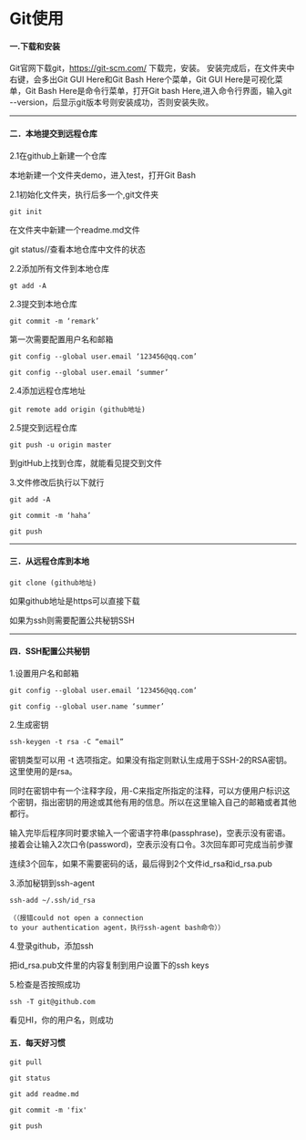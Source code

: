 # Git使用
#### 一.下载和安装
Git官网下载git，https://git-scm.com/
下载完，安装。
安装完成后，在文件夹中右键，会多出Git GUI Here和Git Bash Here个菜单，Git GUI Here是可视化菜单，Git Bash Here是命令行菜单，打开Git bash Here,进入命令行界面，输入git --version，后显示git版本号则安装成功，否则安装失败。


----------


#### 二．本地提交到远程仓库
2.1在github上新建一个仓库

本地新建一个文件夹demo，进入test，打开Git Bash

2.1初始化文件夹，执行后多一个,git文件夹
~~~
git init
~~~
在文件夹中新建一个readme.md文件

git status//查看本地仓库中文件的状态

2.2添加所有文件到本地仓库
~~~
gt add -A
~~~
2.3提交到本地仓库
~~~
git commit -m ‘remark’ 
~~~
第一次需要配置用户名和邮箱
~~~
git config --global user.email ‘123456@qq.com’

git config --global user.email ‘summer’
~~~
2.4添加远程仓库地址
~~~
git remote add origin (github地址)
~~~
2.5提交到远程仓库
~~~
git push -u origin master
~~~
到gitHub上找到仓库，就能看见提交到文件

3.文件修改后执行以下就行
~~~
git add -A

git commit -m ‘haha’

git push
~~~

----------

#### 三．从远程仓库到本地
~~~
git clone (github地址)
~~~
如果github地址是https可以直接下载

如果为ssh则需要配置公共秘钥SSH


----------

#### 四．SSH配置公共秘钥
1.设置用户名和邮箱
~~~
git config --global user.email ‘123456@qq.com’

git config --global user.name ‘summer’
~~~
2.生成密钥
~~~
ssh-keygen -t rsa -C “email”
~~~
密钥类型可以用 -t 选项指定。如果没有指定则默认生成用于SSH-2的RSA密钥。这里使用的是rsa。

同时在密钥中有一个注释字段，用-C来指定所指定的注释，可以方便用户标识这个密钥，指出密钥的用途或其他有用的信息。所以在这里输入自己的邮箱或者其他都行。

输入完毕后程序同时要求输入一个密语字符串(passphrase)，空表示没有密语。接着会让输入2次口令(password)，空表示没有口令。3次回车即可完成当前步骤

连续3个回车，如果不需要密码的话，最后得到2个文件id_rsa和id_rsa.pub

3.添加秘钥到ssh-agent
~~~
ssh-add ~/.ssh/id_rsa

（（报错could not open a connection 
to your authentication agent，执行ssh-agent bash命令））
~~~
4.登录github，添加ssh

把id_rsa.pub文件里的内容复制到用户设置下的ssh keys

5.检查是否按照成功
~~~
ssh -T git@github.com
~~~

看见HI，你的用户名，则成功
 
#### 五．每天好习惯
~~~
git pull

git status

git add readme.md

git commit -m 'fix'

git push
~~~
